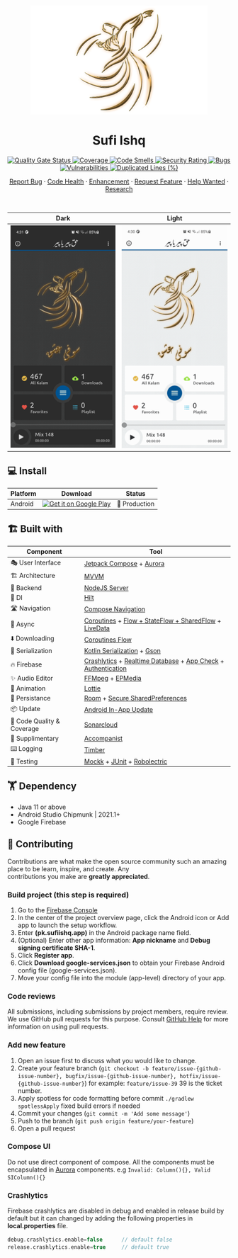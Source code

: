 <div align="center">  
<img src="app/src/main/res/drawable-xxxhdpi/logo.png?raw=true" width="400" />  
<h1 align="center">Sufi Ishq</h1>  
 
<a href="https://sonarcloud.io/summary/new_code?id=sufiishq_sufiishq-mobile">  
    <img alt="Quality Gate Status" src="https://sonarcloud.io/api/project_badges/measure?project=sufiishq_sufiishq-mobile&metric=alert_status" />  
</a>  
<a href="https://sonarcloud.io/summary/new_code?id=sufiishq_sufiishq-mobile">  
    <img alt="Coverage" src="https://sonarcloud.io/api/project_badges/measure?project=sufiishq_sufiishq-mobile&metric=coverage" />  
</a>  
<a href="https://sonarcloud.io/summary/new_code?id=sufiishq_sufiishq-mobile">  
    <img alt="Code Smells" src="https://sonarcloud.io/api/project_badges/measure?project=sufiishq_sufiishq-mobile&metric=code_smells" />  
</a>  
<a href="https://sonarcloud.io/summary/new_code?id=sufiishq_sufiishq-mobile">  
    <img alt="Security Rating" src="https://sonarcloud.io/api/project_badges/measure?project=sufiishq_sufiishq-mobile&metric=security_rating" />  
</a>  
<a href="https://sonarcloud.io/summary/new_code?id=sufiishq_sufiishq-mobil">  
    <img alt="Bugs" src="https://sonarcloud.io/api/project_badges/measure?project=sufiishq_sufiishq-mobile&metric=bugs" />  
</a>  
<a href="https://sonarcloud.io/summary/new_code?id=sufiishq_sufiishq-mobile">  
    <img alt="Vulnerabilities" src="https://sonarcloud.io/api/project_badges/measure?project=sufiishq_sufiishq-mobile&metric=vulnerabilities" />  
</a>  
<a href="https://sonarcloud.io/summary/new_code?id=sufiishq_sufiishq-mobile">  
    <img alt="Duplicated Lines (%)" src="https://sonarcloud.io/api/project_badges/measure?project=sufiishq_sufiishq-mobile&metric=duplicated_lines_density" />  
</a>

<br />

<p>
<a href="https://github.com/sufiishq/sufiishq-mobile/issues/new/choose">Report Bug</a>  
·  
<a href="https://github.com/sufiishq/sufiishq-mobile/issues/new/choose">Code Health</a>  
·  
<a href="https://github.com/sufiishq/sufiishq-mobile/issues/new/choose">Enhancement</a>  
·  
<a href="https://github.com/sufiishq/sufiishq-mobile/issues/new/choose">Request Feature</a>  
·  
<a href="https://github.com/sufiishq/sufiishq-mobile/issues/new/choose">Help Wanted</a>  
·  
<a href="https://github.com/sufiishq/sufiishq-mobile/issues/new/choose">Research</a>  
</p>
<br />
</div>  



| Dark                             | Light |
|----------------------------------|------|
| ![](.github/screenshot_dark.png) |![](.github/screenshot_light.png)

## 💻 Install

| Platform | Download | Status |  
|----------|----------|--------|  
| Android  |<a href='https://play.google.com/store/apps/details?id=pk.sufiishq.app'><img alt='Get it on Google Play' src='https://play.google.com/intl/en_us/badges/static/images/badges/en_badge_web_generic.png' width="200"/></a>| 💚 Production |  

## 🏗️️ Built with

| Component                   | Tool                                                                                                                                                                                                                                                                                 |  
|-----------------------------|--------------------------------------------------------------------------------------------------------------------------------------------------------------------------------------------------------------------------------------------------------------------------------------|  
| 🎭  User Interface          | [Jetpack Compose](https://developer.android.com/jetpack/compose) + [Aurora](https://github.com/sufiishq/sufiishq-mobile/tree/master/aurora)                                                                                                                                          |  
| 🏗  Architecture            | [MVVM](https://en.wikipedia.org/wiki/Model%E2%80%93view%E2%80%93viewmodel)                                                                                                                                                                                                           |  
| 🧠  Backend                 | [NodeJS Server](https://nodejs.org/en/)                                                                                                                                                                                                                                              |  
| 💉  DI                      | [Hilt](https://dagger.dev/hilt/)                                                                                                                                                                                                                                                     |  
| 🛣️  Navigation             | [Compose Navigation](https://developer.android.com/jetpack/compose/navigation)                                                                                                                                                                                                       |  
| 🌊  Async                   | [Coroutines](https://kotlinlang.org/docs/coroutines-overview.html) + [Flow + StateFlow + SharedFlow](https://kotlin.github.io/kotlinx.coroutines/kotlinx-coroutines-core/kotlinx.coroutines.flow/) + [LiveData](https://developer.android.com/topic/libraries/architecture/livedata) |  
| ⬇️ Downloading              | [Coroutines Flow](https://kotlinlang.org/docs/coroutines-overview.html)                                                                                                                                                                                                              |  
| 📄  Serialization           | [Kotlin Serialization](https://github.com/Kotlin/kotlinx.serialization) + [Gson](https://github.com/google/gson)                                                                                                                                                                                                   |  
| 🔥  Firebase                | [Crashlytics](https://firebase.google.com/docs/crashlytics) + [Realtime Database](https://firebase.google.com/products/realtime-database) + [App Check](https://firebase.google.com/products/app-check) + [Authentication](https://firebase.google.com/products/auth)                |  
| ✨  Audio Editor             | [FFMpeg](https://ffmpeg.org/) + [EPMedia](https://github.com/yangjie10930/EpMedia)                                                                                                                                                                                                   |
| 🔀  Animation               | [Lottie](https://lottiefiles.com/)                                                                                                                                                                                                                                                   |
| 💾  Persistance             | [Room](https://developer.android.com/training/data-storage/room) + [Secure SharedPreferences](https://developer.android.com/topic/security/data)                                                                                                                                     |  
| 📦️  Update                 | [Android In-App Update](https://developer.android.com/guide/playcore/in-app-updates/kotlin-java)                                                                                                                                                                                     |  
| 🧐  Code Quality & Coverage | [Sonarcloud](https://sonarcloud.io/)                                                                                                                                                                                                                                                 |  
| 🔧  Supplimentary           | [Accompanist](https://github.com/google/accompanist)                                                                                                                                                                                                                                 |  
| ⌨️  Logging                 | [Timber](https://github.com/JakeWharton/timber)                                                                                                                                                                                                                                      |  
| 🧪  Testing                 | [Mockk](https://mockk.io/) + [JUnit](https://github.com/junit-team/junit5) + [Robolectric](http://robolectric.org/)                                                                                                                                                                  |  

## 🏋 Dependency

- Java 11 or above
- Android Studio Chipmunk | 2021.1+
- Google Firebase

## 🤝 Contributing

Contributions are what make the open source community such an amazing place to be learn, inspire, and create. Any  
contributions you make are **greatly appreciated**.

### Build project (this step is required)
1. Go to the [Firebase Console](https://console.firebase.google.com/)
2. In the center of the project overview page, click the Android icon or Add app to launch the setup workflow.
3. Enter **(pk.sufiishq.app)** in the Android package name field.
4. (Optional) Enter other app information: **App nickname** and **Debug signing certificate SHA-1**.
5. Click **Register app**.
6. Click **Download google-services.json** to obtain your Firebase Android config file (google-services.json).
7. Move your config file into the module (app-level) directory of your app.

### Code reviews
All submissions, including submissions by project members, require review. We use GitHub pull requests for this purpose. Consult [GitHub Help](https://help.github.com/articles/about-pull-requests/) for more information on using pull requests.

### Add new feature
1. Open an issue first to discuss what you would like to change.
2. Create your feature branch (`git checkout -b feature/issue-{github-issue-number}, bugfix/issue-{github-issue-number}, hotfix/issue-{github-issue-number}`) for example: `feature/issue-39` 39 is the ticket number.
3. Apply spotless for code formatting before commit `./gradlew spotlessApply` fixed build errors if needed
4. Commit your changes (`git commit -m 'Add some message'`)
5. Push to the branch (`git push origin feature/your-feature`)
6. Open a pull request

### Compose UI
Do not use direct component of compose. All the components must be encapsulated in [Aurora](https://github.com/sufiishq/sufiishq-mobile/tree/master/aurora) components. e.g `Invalid: Column(){}, Valid SIColumn(){}`

### Crashlytics
Firebase crashlytics are disabled in debug and enabled in release build by default but it can changed by adding the following properties in **local.properties** file.

```groovy
debug.crashlytics.enable=false      // default false
release.crashlytics.enable=true     // default true
```